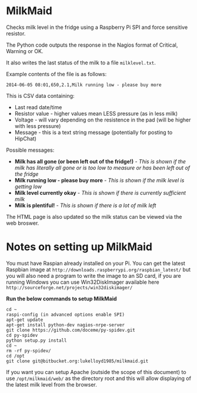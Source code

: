 MilkMaid
=======

Checks milk level in the fridge using a Raspberry Pi SPI and force sensitive resistor.

The Python code outputs the response in the Nagios format of Critical, Warning or OK.

It also writes the last status of the milk to a file `milklevel.txt`.

Example contents of the file is as follows:

    2014-06-05 08:01,650,2.1,Milk running low - please buy more

This is CSV data containing:

- Last read date/time
- Resistor value - higher values mean LESS pressure (as in less milk)
- Voltage - will vary depending on the resistence in the pad (will be higher with less pressure)
- Message - this is a text string message (potentially for posting to HipChat)

Possible messages:

- **Milk has all gone (or been left out of the fridge!)** - _This is shown if the milk has literally all gone or is too low to measure or has been left out of the fridge_
- **Milk running low - please buy more** - _This is shown if the milk level is getting low_
- **Milk level currently okay** - _This is shown if there is currently sufficient milk_
- **Milk is plentiful!** - _This is shown if there is a lot of milk left_

The HTML page is also updated so the milk status can be viewed via the web broswer.


Notes on setting up MilkMaid
==========================

You must have Raspian already installed on your Pi. You can get the latest Raspbian image at `http://downloads.raspberrypi.org/raspbian_latest/` but you will also need a program to write the image to an SD card, if you are running Windows you can use Win32DiskImager available here `http://sourceforge.net/projects/win32diskimager/`

**Run the below commands to setup MilkMaid**
```
cd ~
raspi-config (in advanced options enable SPI)
apt-get update
apt-get install python-dev nagios-nrpe-server
git clone https://github.com/doceme/py-spidev.git
cd py-spidev
python setup.py install
cd ~
rm -rf py-spidev/
cd /opt
git clone git@bitbucket.org:lukelloyd1985/milkmaid.git
```

If you want you can setup Apache (outside the scope of this document) to use `/opt/milkmaid/web/` as the directory root and this will allow displaying of the latest milk level from the browser.
